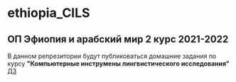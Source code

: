 # ethiopia_CILS
## ОП Эфиопия и арабский мир 2 курс 2021-2022 

В данном репрезитории будут публиковаться домашние задания по курсу **"Компьютерные инструмены лингвистического исследования"** 
[ДЗ](/ethiopia_CILS/DZ1)
